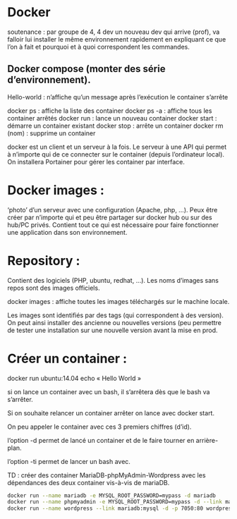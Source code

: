 # Docker

soutenance : par groupe de 4, 4 dev un nouveau dev qui arrive (prof), va falloir lui installer le même environnement rapidement en expliquant ce que l’on à fait et pourquoi et à quoi correspondent les commandes.

## Docker compose (monter des série d’environnement).

Hello-world : n’affiche qu’un message après l’exécution le container s’arrête

docker ps : affiche la liste des container
docker ps -a : affiche tous les container arrêtés
docker run : lance un nouveau container
docker start : démarre un container existant
docker stop : arrête un container
docker rm (nom) : supprime un container

docker est un client et un serveur à la fois.
Le serveur à une API qui permet à n’importe qui de ce connecter sur le container (depuis l’ordinateur local).
On installera Portainer pour gérer les container par interface.

# Docker images :

‘photo’ d’un serveur avec une configuration (Apache, php, …).
Peux être créer par n’importe qui et peu être partager sur docker hub ou sur des hub/PC privés.
Contient tout ce qui est nécessaire pour faire fonctionner une application dans son environnement.

# Repository :
Contient des logiciels (PHP, ubuntu, redhat, …).
Les noms d’images sans repos sont des images officiels.

docker images : affiche toutes les images téléchargés sur le machine locale.

Les images sont identifiés par des tags (qui correspondent à des version).
On peut ainsi installer des ancienne ou nouvelles versions (peu permettre de tester une installation sur une nouvelle version avant la mise en prod.

# Créer un container :

docker run ubuntu:14.04 echo « Hello World »

si on lance un container avec un bash, il s’arrêtera dès que le bash va s’arrêter.

Si on souhaite relancer un container arrêter on lance avec docker start.

On peu appeler le container avec ces 3 premiers chiffres (d’id).

l’option -d permet de lancé un container et de le faire tourner en arrière-plan.

l’option -ti permet de lancer un bash avec.

TD : créer des container MariaDB-phpMyAdmin-Wordpress avec les dépendances des deux container vis-à-vis de mariaDB.

```bash
docker run --name mariadb -e MYSQL_ROOT_PASSWORD=mypass -d mariadb
docker run --name phpmyadmin -e MYSQL_ROOT_PASSWORD=mypass -d --link mariadb:db -p 8080:80 phpmyadmin/phpmyadmin
docker run --name wordpress --link mariadb:mysql -d -p 7050:80 wordpress
```
